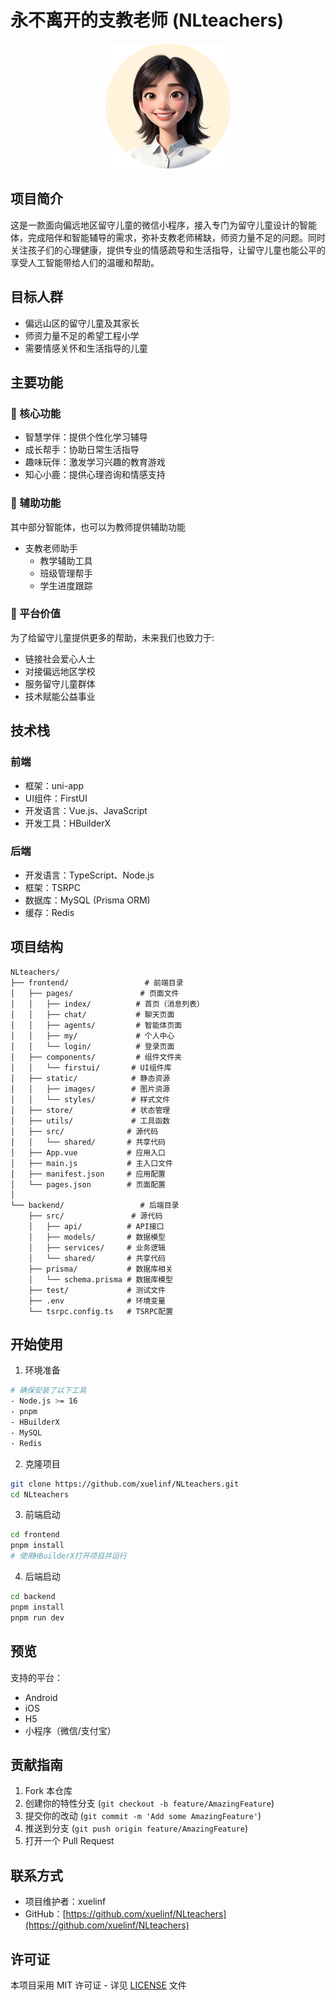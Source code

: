 # 永不离开的支教老师 (NLteachers)

<div align="center">
    <img src="frontend/static/images/common/logo.png" alt="Logo" width="200">
</div>

## 项目简介

这是一款面向偏远地区留守儿童的微信小程序，接入专门为留守儿童设计的智能体，完成陪伴和智能辅导的需求，弥补支教老师稀缺，师资力量不足的问题。同时关注孩子们的心理健康，提供专业的情感疏导和生活指导，让留守儿童也能公平的享受人工智能带给人们的温暖和帮助。

## 目标人群

- 偏远山区的留守儿童及其家长
- 师资力量不足的希望工程小学
- 需要情感关怀和生活指导的儿童

## 主要功能

### 🎯 核心功能
- 智慧学伴：提供个性化学习辅导
- 成长帮手：协助日常生活指导
- 趣味玩伴：激发学习兴趣的教育游戏
- 知心小鹿：提供心理咨询和情感支持

### 🤝 辅助功能
其中部分智能体，也可以为教师提供辅助功能
- 支教老师助手
  - 教学辅助工具
  - 班级管理帮手
  - 学生进度跟踪

### 🌟 平台价值
为了给留守儿童提供更多的帮助，未来我们也致力于:
- 链接社会爱心人士
- 对接偏远地区学校
- 服务留守儿童群体
- 技术赋能公益事业

## 技术栈

### 前端
- 框架：uni-app
- UI组件：FirstUI
- 开发语言：Vue.js、JavaScript
- 开发工具：HBuilderX

### 后端
- 开发语言：TypeScript、Node.js
- 框架：TSRPC
- 数据库：MySQL (Prisma ORM)
- 缓存：Redis

## 项目结构

```
NLteachers/
├── frontend/                 # 前端目录
│   ├── pages/               # 页面文件
│   │   ├── index/          # 首页（消息列表）
│   │   ├── chat/           # 聊天页面
│   │   ├── agents/         # 智能体页面
│   │   ├── my/             # 个人中心
│   │   └── login/          # 登录页面
│   ├── components/         # 组件文件夹
│   │   └── firstui/       # UI组件库
│   ├── static/            # 静态资源
│   │   ├── images/        # 图片资源
│   │   └── styles/        # 样式文件
│   ├── store/             # 状态管理
│   ├── utils/             # 工具函数
│   ├── src/              # 源代码
│   │   └── shared/       # 共享代码
│   ├── App.vue           # 应用入口
│   ├── main.js           # 主入口文件
│   ├── manifest.json     # 应用配置
│   └── pages.json        # 页面配置
│
└── backend/                 # 后端目录
    ├── src/               # 源代码
    │   ├── api/          # API接口
    │   ├── models/       # 数据模型
    │   ├── services/     # 业务逻辑
    │   └── shared/       # 共享代码
    ├── prisma/           # 数据库相关
    │   └── schema.prisma # 数据库模型
    ├── test/             # 测试文件
    ├── .env              # 环境变量
    └── tsrpc.config.ts   # TSRPC配置
```

## 开始使用

1. 环境准备
```bash
# 确保安装了以下工具
- Node.js >= 16
- pnpm
- HBuilderX
- MySQL
- Redis
```

2. 克隆项目
```bash
git clone https://github.com/xuelinf/NLteachers.git
cd NLteachers
```

3. 前端启动
```bash
cd frontend
pnpm install
# 使用HBuilderX打开项目并运行
```

4. 后端启动
```bash
cd backend
pnpm install
pnpm run dev
```

## 预览

支持的平台：
- Android
- iOS
- H5
- 小程序（微信/支付宝）

## 贡献指南

1. Fork 本仓库
2. 创建你的特性分支 (`git checkout -b feature/AmazingFeature`)
3. 提交你的改动 (`git commit -m 'Add some AmazingFeature'`)
4. 推送到分支 (`git push origin feature/AmazingFeature`)
5. 打开一个 Pull Request

## 联系方式

- 项目维护者：xuelinf
- GitHub：[https://github.com/xuelinf/NLteachers](https://github.com/xuelinf/NLteachers)

## 许可证

本项目采用 MIT 许可证 - 详见 [LICENSE](LICENSE) 文件
